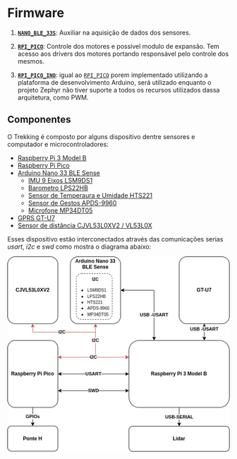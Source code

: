 # **Firmware**


1. [**`NANO_BLE_33S`**](./NANO_BLE_33S): Auxiliar na aquisição de dados dos sensores.

2. [**`RPI_PICO`**](./RPI_PICO): Controle dos motores e possível modulo de expansão. Tem acesso aos drivers dos motores portando responsável pelo controle dos mesmos.

2. [**`RPI_PICO_INO`**](./RPI_PICO_INO): igual ao [`RPI_PICO`](./RPI_PICO) porem implementado utilizando a plataforma de desenvolvimento Arduino, será utilizado enquanto o projeto Zephyr não tiver suporte a todos os recursos utilizados dassa arquitetura, como PWM.



## **Componentes**

O Trekking é composto por alguns dispositivo dentre sensores e computador e microcontroladores:


 * [Raspberry Pi 3 Model B](https://www.raspberrypi.com/products/raspberry-pi-3-model-b/)
 * [Raspberry Pi Pico](https://www.raspberrypi.com/products/raspberry-pi-pico/)
 * [Arduino Nano 33 BLE Sense](https://docs.arduino.cc/hardware/nano-33-ble-sense)
   * [IMU 9 Eixos LSM9DS1](https://content.arduino.cc/assets/Nano_BLE_Sense_lsm9ds1.pdf)
   * [Barometro LPS22HB](https://content.arduino.cc/assets/Nano_BLE_Sense_lps22hb.pdf)
   * [Sensor de Temperaura e Umidade HTS221](https://content.arduino.cc/assets/Nano_BLE_Sense_HTS221.pdf)
   * [Sensor de Gestos APDS-9960](https://content.arduino.cc/assets/Nano_BLE_Sense_av02-4191en_ds_apds-9960.pdf)
   * [Microfone MP34DT05](https://content.arduino.cc/assets/Nano_BLE_Sense_mp34dt05-a.pdf)
 * [GPRS GT-U7](https://manuals.plus/goouuu/goouuu-tech-gt-u7-gps-modules.pdf)
 * [Sensor de distância CJVL53L0XV2 / VL53L0X](https://www.st.com/resource/en/datasheet/vl53l0x.pdf)
 
 
 
 
 Esses dispositivo estão interconectados através das comunicações serias *usart*, *i2c* e *swd* como mostra o diagrama abaixo:
 
 
  ![Rede de conexão entre os sensores e dispositivos do trekking](conexao.drawio.png)
